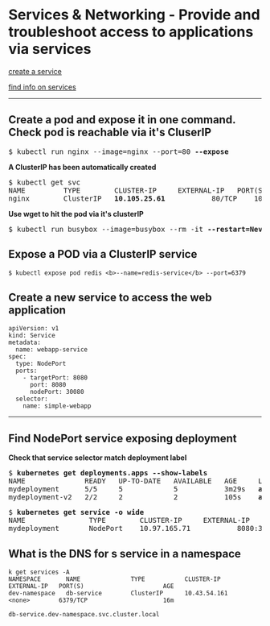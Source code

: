 # Services & Networking - Provide and troubleshoot access to applications via services

[create a service](#create-a-new-service-to-access-the-web-application)

[find info on services](#find-nodeport-service-exposing-deployment)

---
## Create a pod and expose it in one command. Check pod is reachable via it's CluserIP

<pre>
$ kubectl run nginx --image=nginx --port=80 <b>--expose</b>
</pre>

**A ClusterIP has been automatically created**

<pre>
$ kubectl get svc
NAME         TYPE        CLUSTER-IP     EXTERNAL-IP   PORT(S)   AGE
nginx        ClusterIP   <b>10.105.25.61</b>   <none>        80/TCP    10m
</pre>

**Use wget to hit the pod via it's clusterIP**

<pre>
$ kubectl run busybox --image=busybox --rm -it <b>--restart=Never</b> -- wget -O- <b>10.105.25.61:80</b>
</pre>

## Expose a POD via a ClusterIP service
[//]: # (source 01 / Imperative Commands)

```
$ kubectl expose pod redis <b>--name=redis-service</b> --port=6379
```

## Create a new service to access the web application 
[//]: # (source 05 / Kubernetes Services)

```
apiVersion: v1
kind: Service
metadata:
  name: webapp-service
spec:
  type: NodePort
  ports:
    - targetPort: 8080
      port: 8080
      nodePort: 30080
  selector:
    name: simple-webapp
```

---

## Find NodePort service exposing deployment

**Check that service selector match deployment label**

<pre>
$ <b>kubernetes get deployments.apps --show-labels </b>
NAME              READY   UP-TO-DATE   AVAILABLE   AGE     LABELS
mydeployment      5/5     5            5           3m29s   <b>app=myapp,tier=frontend</b>
mydeployment-v2   2/2     2            2           105s    <b>app=myapp</b>
</pre> 


<pre>
$ <b>kubernetes get service -o wide</b>
NAME               TYPE        CLUSTER-IP     EXTERNAL-IP   PORT(S)          AGE     SELECTOR
mydeployment       NodePort    10.97.165.71   <none>        8080:30080/TCP   2m29s   <b>tier=frontend</b>
</pre>

## What is the DNS for s service in a namespace
[//]: # (source 01 / Namespaces)

```
k get services -A
NAMESPACE       NAME              TYPE           CLUSTER-IP      EXTERNAL-IP   PORT(S)                      AGE
dev-namespace   db-service        ClusterIP      10.43.54.161    <none>        6379/TCP                     16m
```

```
db-service.dev-namespace.svc.cluster.local
```
